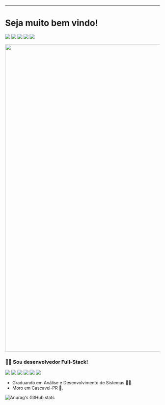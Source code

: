 ----------------------------------------------------------------------------
<!--Título principal-->
# Seja muito bem vindo!
[<img src="https://img.shields.io/badge/WhatsApp-25D366?style=for-the-badge&logo=whatsapp&logoColor=white"/>](https://api.whatsapp.com/send?phone=5545998198258) [<img src="https://img.shields.io/badge/linkedin-%230077B5.svg?&style=for-the-badge&logo=linkedin&logoColor=white" />](https://www.linkedin.com/in/bruno-ferraz-santana-528b29194/) [<img src = "https://img.shields.io/badge/facebook-%231877F2.svg?&style=for-the-badge&logo=facebook&logoColor=white">](https://www.facebook.com/bruno.ferrazsantana/) [<img src = "https://img.shields.io/badge/instagram-%23E4405F.svg?&style=for-the-badge&logo=instagram&logoColor=white">](https://www.instagram.com/bferrazss/) [<img src="https://img.shields.io/badge/twitter-%231DA1F2.svg?&style=for-the-badge&logo=twitter&logoColor=white" />](https://twitter.com/BrunoFerrazStn) 

<!--Gif do super-mário-->
<img src = https://raw.githubusercontent.com/TheDudeThatCode/TheDudeThatCode/master/Assets/Mario_Gameplay.gif width = "1000">

<!--Sub-Título-->
### :man_technologist: Sou desenvolvedor Full-Stack!

<!--Cards das minhas linguagens-->
<img src="https://img.shields.io/badge/HTML5-E34F26?style=for-the-badge&logo=html5&logoColor=white"/> <img src="https://img.shields.io/badge/CSS3-1572B6?style=for-the-badge&logo=css3&logoColor=white" /> <img src="https://img.shields.io/badge/JavaScript-F7DF1E?style=for-the-badge&logo=javascript&logoColor=black"/> <img src="https://img.shields.io/badge/Node.js-43853D?style=for-the-badge&logo=node-dot-js&logoColor=white" /> <img src="https://img.shields.io/badge/React-20232A?style=for-the-badge&logo=react&logoColor=61DAFB" /> <img src="https://img.shields.io/badge/MySQL-00000F?style=for-the-badge&logo=mysql&logoColor=white" />

<!--Biografia curta-->
- Graduando em Análise e Desenvolvimento de Sistemas :man_student:.
- Moro em Cascavel-PR :snake:.
 
<!--Gráfico do GitHub-->
![Anurag's GitHub stats](https://github-readme-stats.vercel.app/api?username=brunoferrazsantana&show_icons=true&theme=tokyonight)

<!-- Demonstra as linguagem utilizadas nos projetos no GitHub
[![Top Langs](https://github-readme-stats.vercel.app/api/top-langs/?username=brunoferrazsantana)](https://github.com/brunoferrazsantana/github-readme-stats)-->
